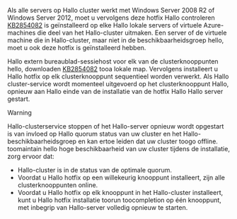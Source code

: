 Als alle servers op Hallo cluster werkt met Windows Server 2008 R2 of Windows Server 2012, moet u vervolgens deze hotfix Hallo controleren [KB2854082](http://support.microsoft.com/kb/2854082) is geïnstalleerd op elke Hallo lokale servers of virtuele Azure-machines die deel van het Hallo-cluster uitmaken. Een server of de virtuele machine die in Hallo-cluster, maar niet in de beschikbaarheidsgroep hello, moet u ook deze hotfix is geïnstalleerd hebben.

Hallo extern bureaublad-sessiehost voor elk van de clusterknooppunten hello, downloaden [KB2854082](http://support.microsoft.com/kb/2854082) tooa lokale map. Vervolgens installeert u Hallo hotfix op elk clusterknooppunt sequentieel worden verwerkt. Als Hallo cluster-service wordt momenteel uitgevoerd op het clusterknooppunt Hallo, opnieuw aan Hallo einde van de installatie van de hotfix Hallo Hallo server gestart.

> [!WARNING]
> Hallo-clusterservice stoppen of het Hallo-server opnieuw wordt opgestart is van invloed op Hallo quorum status van uw cluster en het Hallo-beschikbaarheidsgroep en kan ertoe leiden dat uw cluster toogo offline. toomaintain hello hoge beschikbaarheid van uw cluster tijdens de installatie, zorg ervoor dat:
> 
> * Hallo-cluster is in de status van de optimale quorum. 
> * Voordat u Hallo hotfix op een willekeurig knooppunt installeert, zijn alle clusterknooppunten online.
> * Voordat u Hallo hotfix op elk knooppunt in het Hallo-cluster installeert, kunt u Hallo hotfix installatie toorun toocompletion op één knooppunt, met inbegrip van Hallo-server volledig opnieuw te starten.
> 
> 

